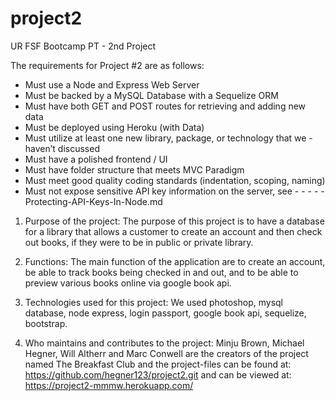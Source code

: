 # project2

UR FSF Bootcamp PT - 2nd Project


The requirements for Project #2 are as follows:
- Must use a Node and Express Web Server
- Must be backed by a MySQL Database with a Sequelize ORM
- Must have both GET and POST routes for retrieving and adding new data
- Must be deployed using Heroku (with Data)
- Must utilize at least one new library, package, or technology that we -    haven’t discussed
- Must have a polished frontend / UI
- Must have folder structure that meets MVC Paradigm
- Must meet good quality coding standards (indentation, scoping, naming)
- Must not expose sensitive API key information on the server, see - - - - - Protecting-API-Keys-In-Node.md


1. Purpose of the project:
The purpose of this project is to have a database for a library that allows a customer to create an account and then check out books, if they were to be in public or private library.

2. Functions:
The main function of the application are to create an account, be able to track books being checked in and out, and to be able to preview various books online via google book api.

3. Technologies used for this project:
We used photoshop, mysql database, node express, login passport, google book api, sequelize, bootstrap.

4. Who maintains and contributes to the project:
Minju Brown, Michael Hegner, Will Altherr and Marc Conwell are the creators of the project named The Breakfast Club and the project-files can be found at: https://github.com/hegner123/project2.git and can be viewed at: https://project2-mmmw.herokuapp.com/